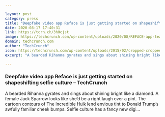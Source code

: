 ```yaml
---

layout: post
category: press
title: "Deepfake video app Reface is just getting started on shapeshifting selfie culture"
date: 2020-08-17 17:40:31
link: https://tcrn.ch/3h0cjst
image: https://techcrunch.com/wp-content/uploads/2020/08/REFACE-app-team.jpg?w=533
domain: techcrunch.com
author: "TechCrunch"
icon: https://techcrunch.com/wp-content/uploads/2015/02/cropped-cropped-favicon-gradient.png?w=180
excerpt: "A bearded Rihanna gyrates and sings about shining bright like a diamond. A female Jack Sparrow looks like she’d be a right laugh over a pint. The cartoon contours of The Incredible Hulk lend envious tint to Donald Trump’s awfully familiar cheek bumps. Selfie culture has a fancy new digi…"

---
```


### Deepfake video app Reface is just getting started on shapeshifting selfie culture – TechCrunch

A bearded Rihanna gyrates and sings about shining bright like a diamond. A female Jack Sparrow looks like she’d be a right laugh over a pint. The cartoon contours of The Incredible Hulk lend envious tint to Donald Trump’s awfully familiar cheek bumps. Selfie culture has a fancy new digi…
